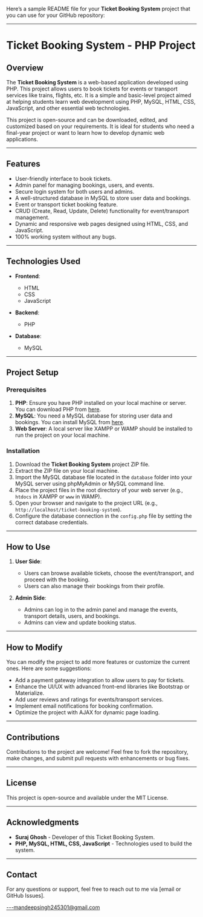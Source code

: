 Here’s a sample README file for your **Ticket Booking System** project that you can use for your GitHub repository:

---

# Ticket Booking System - PHP Project

## Overview

The **Ticket Booking System** is a web-based application developed using PHP. This project allows users to book tickets for events or transport services like trains, flights, etc. It is a simple and basic-level project aimed at helping students learn web development using PHP, MySQL, HTML, CSS, JavaScript, and other essential web technologies.

This project is open-source and can be downloaded, edited, and customized based on your requirements. It is ideal for students who need a final-year project or want to learn how to develop dynamic web applications.

---

## Features

- User-friendly interface to book tickets.
- Admin panel for managing bookings, users, and events.
- Secure login system for both users and admins.
- A well-structured database in MySQL to store user data and bookings.
- Event or transport ticket booking feature.
- CRUD (Create, Read, Update, Delete) functionality for event/transport management.
- Dynamic and responsive web pages designed using HTML, CSS, and JavaScript.
- 100% working system without any bugs.

---

## Technologies Used

- **Frontend**:
  - HTML
  - CSS
  - JavaScript

- **Backend**:
  - PHP

- **Database**:
  - MySQL

---

## Project Setup

### Prerequisites

1. **PHP**: Ensure you have PHP installed on your local machine or server. You can download PHP from [here](https://www.php.net/downloads.php).
2. **MySQL**: You need a MySQL database for storing user data and bookings. You can install MySQL from [here](https://dev.mysql.com/downloads/).
3. **Web Server**: A local server like XAMPP or WAMP should be installed to run the project on your local machine.

### Installation

1. Download the **Ticket Booking System** project ZIP file.
2. Extract the ZIP file on your local machine.
3. Import the MySQL database file located in the `database` folder into your MySQL server using phpMyAdmin or MySQL command line.
4. Place the project files in the root directory of your web server (e.g., `htdocs` in XAMPP or `www` in WAMP).
5. Open your browser and navigate to the project URL (e.g., `http://localhost/ticket-booking-system`).
6. Configure the database connection in the `config.php` file by setting the correct database credentials.

---

## How to Use

1. **User Side**:
   - Users can browse available tickets, choose the event/transport, and proceed with the booking.
   - Users can also manage their bookings from their profile.
   
2. **Admin Side**:
   - Admins can log in to the admin panel and manage the events, transport details, users, and bookings.
   - Admins can view and update booking status.

---

## How to Modify

You can modify the project to add more features or customize the current ones. Here are some suggestions:
- Add a payment gateway integration to allow users to pay for tickets.
- Enhance the UI/UX with advanced front-end libraries like Bootstrap or Materialize.
- Add user reviews and ratings for events/transport services.
- Implement email notifications for booking confirmation.
- Optimize the project with AJAX for dynamic page loading.

---

## Contributions

Contributions to the project are welcome! Feel free to fork the repository, make changes, and submit pull requests with enhancements or bug fixes.

---

## License

This project is open-source and available under the MIT License.

---

## Acknowledgments

- **Suraj Ghosh** - Developer of this Ticket Booking System.
- **PHP, MySQL, HTML, CSS, JavaScript** - Technologies used to build the system.

---

## Contact

For any questions or support, feel free to reach out to me via [email or GitHub Issues].

---mandeepsingh245301@gmail.com
